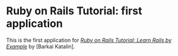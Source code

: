 # Ruby on Rails Tutorial: first application

This is the first application for
[*Ruby on Rails Tutorial: Learn Rails by Example*](http://railstutorial.org/) 
by [Barkai Katalin].

